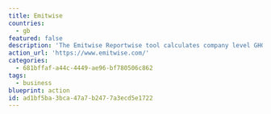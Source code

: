 ```yaml
---
title: Emitwise
countries:
  - gb
featured: false
description: 'The Emitwise Reportwise tool calculates company level GHG emissions in line with the GHG Protocol for scope 1 and 2 emissions. Primarily targeting the UK but would also be useful for other countries.'
action_url: 'https://www.emitwise.com/'
categories:
  - 681bffaf-a44c-4449-ae96-bf780506c862
tags:
  - business
blueprint: action
id: ad1bf5ba-3bca-47a7-b247-7a3ecd5e1722
---
```

